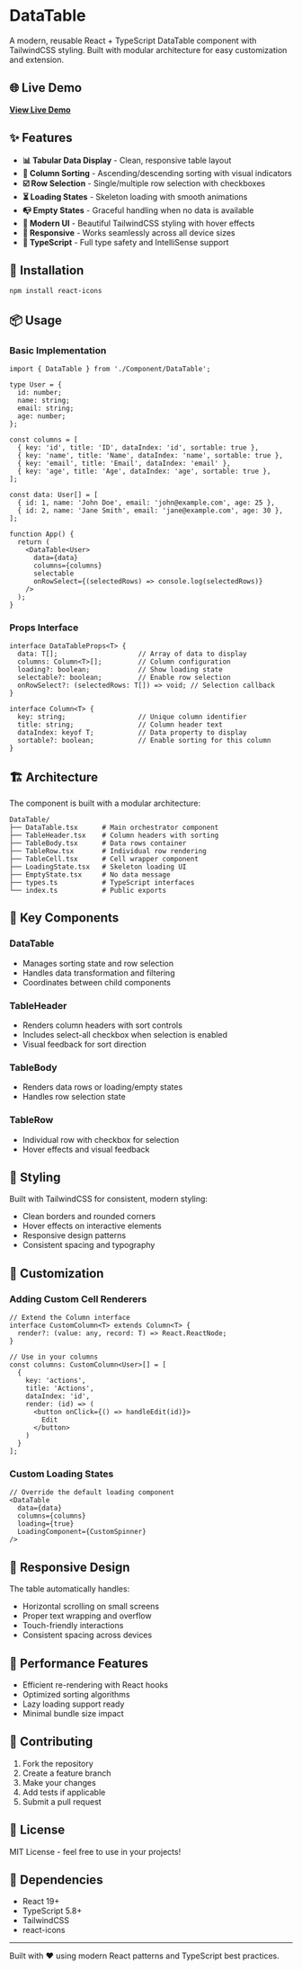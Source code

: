 # DataTable

A modern, reusable React + TypeScript DataTable component with TailwindCSS styling. Built with modular architecture for easy customization and extension.

## 🌐 Live Demo

**[View Live Demo](https://datatable-divyanshsingh07.vercel.app/)**

## ✨ Features

- **📊 Tabular Data Display** - Clean, responsive table layout
- **🔄 Column Sorting** - Ascending/descending sorting with visual indicators
- **☑️ Row Selection** - Single/multiple row selection with checkboxes
- **⏳ Loading States** - Skeleton loading with smooth animations
- **📭 Empty States** - Graceful handling when no data is available
- **🎨 Modern UI** - Beautiful TailwindCSS styling with hover effects
- **📱 Responsive** - Works seamlessly across all device sizes
- **🔧 TypeScript** - Full type safety and IntelliSense support

## 🚀 Installation

```bash
npm install react-icons
```

## 📦 Usage

### Basic Implementation

```tsx
import { DataTable } from './Component/DataTable';

type User = {
  id: number;
  name: string;
  email: string;
  age: number;
};

const columns = [
  { key: 'id', title: 'ID', dataIndex: 'id', sortable: true },
  { key: 'name', title: 'Name', dataIndex: 'name', sortable: true },
  { key: 'email', title: 'Email', dataIndex: 'email' },
  { key: 'age', title: 'Age', dataIndex: 'age', sortable: true },
];

const data: User[] = [
  { id: 1, name: 'John Doe', email: 'john@example.com', age: 25 },
  { id: 2, name: 'Jane Smith', email: 'jane@example.com', age: 30 },
];

function App() {
  return (
    <DataTable<User>
      data={data}
      columns={columns}
      selectable
      onRowSelect={(selectedRows) => console.log(selectedRows)}
    />
  );
}
```

### Props Interface

```tsx
interface DataTableProps<T> {
  data: T[];                    // Array of data to display
  columns: Column<T>[];         // Column configuration
  loading?: boolean;            // Show loading state
  selectable?: boolean;         // Enable row selection
  onRowSelect?: (selectedRows: T[]) => void; // Selection callback
}

interface Column<T> {
  key: string;                  // Unique column identifier
  title: string;                // Column header text
  dataIndex: keyof T;           // Data property to display
  sortable?: boolean;           // Enable sorting for this column
}
```

## 🏗️ Architecture

The component is built with a modular architecture:

```
DataTable/
├── DataTable.tsx      # Main orchestrator component
├── TableHeader.tsx    # Column headers with sorting
├── TableBody.tsx      # Data rows container
├── TableRow.tsx       # Individual row rendering
├── TableCell.tsx      # Cell wrapper component
├── LoadingState.tsx   # Skeleton loading UI
├── EmptyState.tsx     # No data message
├── types.ts           # TypeScript interfaces
└── index.ts           # Public exports
```

## 🎯 Key Components

### DataTable
- Manages sorting state and row selection
- Handles data transformation and filtering
- Coordinates between child components

### TableHeader
- Renders column headers with sort controls
- Includes select-all checkbox when selection is enabled
- Visual feedback for sort direction

### TableBody
- Renders data rows or loading/empty states
- Handles row selection state

### TableRow
- Individual row with checkbox for selection
- Hover effects and visual feedback

## 🎨 Styling

Built with TailwindCSS for consistent, modern styling:
- Clean borders and rounded corners
- Hover effects on interactive elements
- Responsive design patterns
- Consistent spacing and typography

## 🔧 Customization

### Adding Custom Cell Renderers

```tsx
// Extend the Column interface
interface CustomColumn<T> extends Column<T> {
  render?: (value: any, record: T) => React.ReactNode;
}

// Use in your columns
const columns: CustomColumn<User>[] = [
  {
    key: 'actions',
    title: 'Actions',
    dataIndex: 'id',
    render: (id) => (
      <button onClick={() => handleEdit(id)}>
        Edit
      </button>
    )
  }
];
```

### Custom Loading States

```tsx
// Override the default loading component
<DataTable
  data={data}
  columns={columns}
  loading={true}
  LoadingComponent={CustomSpinner}
/>
```

## 📱 Responsive Design

The table automatically handles:
- Horizontal scrolling on small screens
- Proper text wrapping and overflow
- Touch-friendly interactions
- Consistent spacing across devices

## 🚀 Performance Features

- Efficient re-rendering with React hooks
- Optimized sorting algorithms
- Lazy loading support ready
- Minimal bundle size impact

## 🤝 Contributing

1. Fork the repository
2. Create a feature branch
3. Make your changes
4. Add tests if applicable
5. Submit a pull request

## 📄 License

MIT License - feel free to use in your projects!

## 🔗 Dependencies

- React 19+
- TypeScript 5.8+
- TailwindCSS
- react-icons

---

Built with ❤️ using modern React patterns and TypeScript best practices.
